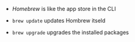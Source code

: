 - *Homebrew* is like the app store in the CLI

- `brew update` updates Hombrew itseld
- `brew upgrade` upgrades the installed packages